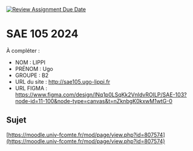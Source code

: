 [![Review Assignment Due Date](https://classroom.github.com/assets/deadline-readme-button-22041afd0340ce965d47ae6ef1cefeee28c7c493a6346c4f15d667ab976d596c.svg)](https://classroom.github.com/a/DNce7fkr)
# SAE 105 2024

À compléter :

- NOM : LIPPI
- PRÉNOM : Ugo
- GROUPE : B2
- URL du site : http://sae105.ugo-lippi.fr
- URL FIGMA : https://www.figma.com/design/lNq1p0LSqKk2VnldvROILP/SAE-103?node-id=11-100&node-type=canvas&t=nZknbgK0kxwM1wtG-0

## Sujet

[https://moodle.univ-fcomte.fr/mod/page/view.php?id=807574](https://moodle.univ-fcomte.fr/mod/page/view.php?id=807574)
